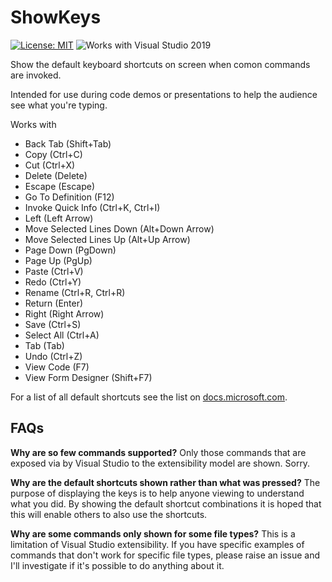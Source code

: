 # ShowKeys

[![License: MIT](https://img.shields.io/badge/License-MIT-green.svg)](LICENSE)
![Works with Visual Studio 2019](https://img.shields.io/static/v1.svg?label=VS&message=2019&color=5F2E96)

Show the default keyboard shortcuts on screen when comon commands are invoked.

Intended for use during code demos or presentations to help the audience see what you're typing.

Works with

- Back Tab (Shift+Tab)
- Copy (Ctrl+C)
- Cut (Ctrl+X)
- Delete (Delete)
- Escape (Escape)
- Go To Definition (F12)
- Invoke Quick Info (Ctrl+K, Ctrl+I)
- Left (Left Arrow)
- Move Selected Lines Down (Alt+Down Arrow)
- Move Selected Lines Up (Alt+Up Arrow)
- Page Down (PgDown)
- Page Up (PgUp)
- Paste (Ctrl+V)
- Redo (Ctrl+Y)
- Rename (Ctrl+R, Ctrl+R)
- Return (Enter)
- Right (Right Arrow)
- Save (Ctrl+S)
- Select All (Ctrl+A)
- Tab (Tab)
- Undo (Ctrl+Z)
- View Code (F7)
- View Form Designer (Shift+F7)

For a list of all default shortcuts see the list on [docs.microsoft.com](https://docs.microsoft.com/en-us/visualstudio/ide/default-keyboard-shortcuts-in-visual-studio?view=vs-2019).

## FAQs

**Why are so few commands supported?**
Only those commands that are exposed via by Visual Studio to the extensibility model are shown. Sorry.

**Why are the default shortcuts shown rather than what was pressed?**
The purpose of displaying the keys is to help anyone viewing to understand what you did. By showing the default shortcut combinations it is hoped that this will enable others to also use the shortcuts.

**Why are some commands only shown for some file types?**
This is a limitation of Visual Studio extensibility. If you have specific examples of commands that don't work for specific file types, please raise an issue and I'll investigate if it's possible to do anything about it.

<!--

The following commands should work but don't because of a probable VS bug.

- Duplicate Selection (Ctrl+D)
- Insert Snippet (Ctrl+K, Ctrl+X)
- Comment Selection (Ctrl+K, Ctrl+C)
- Uncomment Selection (Ctrl+K, Ctrl+U)
- Format Document (Ctrl+K, Ctrl+D)
- Format Selection (Ctrl+K, Ctrl+F)
- Surround With (Ctrl+K, Ctrl+S)

-->
